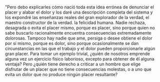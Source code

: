 "Pero debo explicarles cómo nació toda esta idea errónea de denunciar el placer y alabar el dolor y los
daré una descripción completa del sistema y los expondré las enseñanzas reales del gran explorador de la
verdad, el maestro constructor de la verdad. la felicidad humana. Nadie rechaza, desagrada o evita el
placer mismo, porque es placer, sino porque quien no sabe buscarlo racionalmente encuentra consecuencias
extremadamente dolorosas. Tampoco hay nadie que ame, persiga o desee obtiene el dolor por sí mismo, porque
es dolor, sino porque ocasionalmente se dan circunstancias en las que el trabajo y el dolor pueden
proporcionarle algún gran placer. Para tomar un ejemplo trivial, ¿quién de nosotros emprende alguna vez
un ejercicio físico laborioso, excepto para obtener de él alguna ventaja? Pero ¿quién tiene derecho a
criticar a un hombre que elige disfrutar de un placer que no tiene consecuencias molestas, o a uno que
evita un dolor que no produce ningún placer resultante?